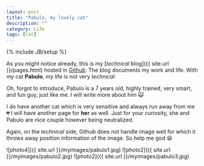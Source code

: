 ```yaml
---
layout: post
title: "Pabulo, my lovely cat"
description: ""
category: Life
tags: [Cat]
---
```

{% include JB/setup %}
<script type="text/javascript"
 src="http://cdn.mathjax.org/mathjax/latest/MathJax.js?config=TeX-AMS-MML_HTMLorMML">
</script>


As you might notice already, this is my [_technical_ blog]({{ site.url }}/pages.html) hosted in [Github](https://github.com/hongyusu). The blog documents my work and life. With my cat **Pabulo**, my life is not very _technical_.

Oh, forgot to introduce, Pabulo is a 7 years old, highly trained, very smart, and fun guy, just like me. I will write more about him :scream_cat:

I do have another cat which is very sensitive and always run away from me :broken_heart: I will have another page for **her** as well. Just for your curiosity, she and Pabulo are nice couple however being neutralized. 

Again, on the _technical_ side, Github does not handle image well for which it throws away position information of the image. So help me god :laughing:

![photo4]({{ site.url }}/myimages/pabulo1.jpg)
![photo2]({{ site.url }}/myimages/pabulo2.jpg)
![photo2]({{ site.url }}/myimages/pabulo3.jpg)
